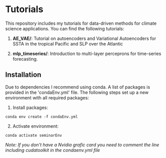 # Tutorials


This repository includes my tutorials for data-driven methods for climate science applications. 
You can find the following tutorials:


1. **AE_VAE/**: Tutorial on autoencoders and Variational Autoencoders for SSTA in the tropical Pacific and SLP over the Atlantic

2. **mlp_timeseries/**: Introduction to multi-layer perceprons for time-series forecasting.




## Installation

Due to dependencies I recommend using conda. A list of packages is provided in the 
'condaEnv.yml' file. The following steps set up a new environment with all required packages:
1. Install packages: 
```
conda env create -f condaEnv.yml
```
2. Activate environment:
```
conda activate seminarEnv
```

*Note: If you don't have a Nvidia grafic card you need to comment the line including cudatoolkit in the condaenv.yml file* 